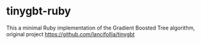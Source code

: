 # tinygbt-ruby
This a minimal Ruby implementation of the Gradient Boosted Tree algorithm, original project https://github.com/lancifollia/tinygbt
